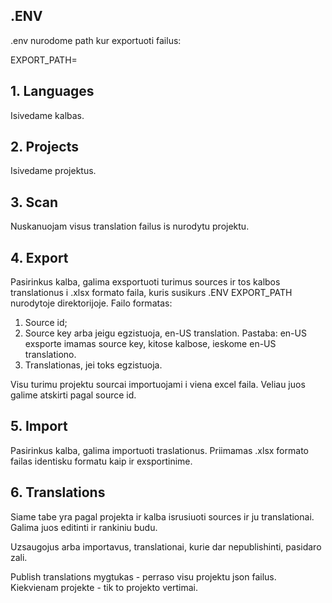## .ENV

.env nurodome path kur exportuoti failus:

EXPORT_PATH=

## 1. Languages

Isivedame kalbas.

## 2. Projects

Isivedame projektus.

## 3. Scan

Nuskanuojam visus translation failus is nurodytu projektu. 

## 4. Export

Pasirinkus kalba, galima exsportuoti turimus sources ir tos kalbos translationus i .xlsx formato faila, kuris susikurs .ENV EXPORT_PATH nurodytoje direktorijoje. Failo formatas:

1. Source id;
2. Source key arba jeigu egzistuoja, en-US translation. Pastaba: en-US exsporte imamas source key, kitose kalbose, ieskome en-US translationo.
3. Translationas, jei toks egzistuoja.

Visu turimu projektu sourcai importuojami i viena excel faila. Veliau juos galime atskirti pagal source id.

## 5. Import

Pasirinkus kalba, galima importuoti traslationus. Priimamas .xlsx formato failas identisku formatu kaip ir exsportinime.

## 6. Translations

Siame tabe yra pagal projekta ir kalba isrusiuoti sources ir ju translationai. Galima juos editinti ir rankiniu budu. 

Uzsaugojus arba importavus, translationai, kurie dar nepublishinti, pasidaro zali. 

Publish translations mygtukas - perraso visu projektu json failus. Kiekvienam projekte - tik to projekto vertimai.

